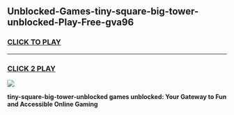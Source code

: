
## Unblocked-Games-tiny-square-big-tower-unblocked-Play-Free-gva96
<h3>
<a href="https://premium76.site?title=tiny-square-big-tower-unblocked&ref=18A1">CLICK TO PLAY</a></h3>
<hr>

<h3>
<a href="https://premium76.site?title=tiny-square-big-tower-unblocked&ref=18A1">CLICK 2 PLAY</a>
  
</h3>

<a href="https://premium76.site?title=tiny-square-big-tower-unblocked&ref=18A1"><img src="https://clearcache.store/games.png"></a>


**tiny-square-big-tower-unblocked games unblocked: Your Gateway to Fun and Accessible Online Gaming**
